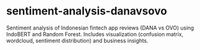 # sentiment-analysis-danavsovo
Sentiment analysis of Indonesian fintech app reviews (DANA vs OVO) using IndoBERT and Random Forest. Includes visualization (confusion matrix, wordcloud, sentiment distribution) and business insights.
